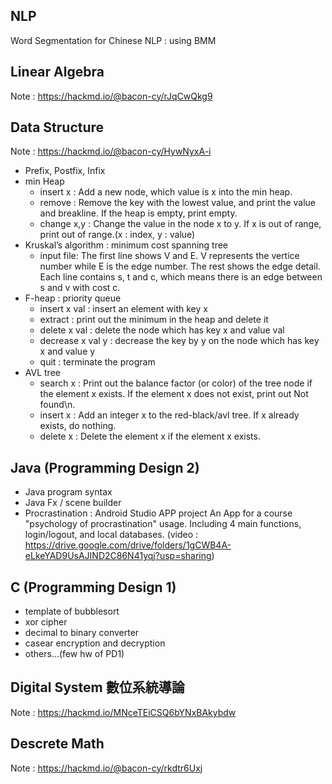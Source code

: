 ## NLP
Word Segmentation for Chinese NLP : using BMM

## Linear Algebra
Note : https://hackmd.io/@bacon-cy/rJqCwQkg9

## Data Structure
Note : https://hackmd.io/@bacon-cy/HywNyxA-i

- Prefix, Postfix, Infix
- min Heap
  - insert x : Add a new node, which value is x into the min heap.
  - remove : Remove the key with the lowest value, and print the value and breakline. If the heap is empty, print empty.
  - change x,y : Change the value in the node x to y. If x is out of range, print out of range.(x : index, y : value)
- Kruskal’s algorithm : minimum cost spanning tree
  - input file:  The first line shows V and E. V represents the vertice number while E is the edge number.
    The rest shows the edge detail. Each line contains s, t and c, which means there is an edge between s and v with cost c.
- F-heap : priority queue
  - insert x val : insert an element with key x
  - extract : print out the minimum in the heap and delete it
  - delete x val : delete the node which has key x and value val
  - decrease x val y : decrease the key by y on the node which has key x and value y
  - quit : terminate the program
- AVL tree
  - search x : Print out the balance factor (or color) of the tree node if the element x exists. If the element x does not exist, print out Not found\n.
  - insert x : Add an integer x to the red-black/avl tree. If x already exists, do nothing.
  - delete x : Delete the element x if the element x exists.
## Java (Programming Design 2)
- Java program syntax
- Java Fx / scene builder
- Procrastination : Android Studio APP project
  An App for a course "psychology of procrastination" usage. Including 4 main functions, login/logout, and local databases.
  (video : https://drive.google.com/drive/folders/1gCWB4A-eLkeYAD9UsAJIND2C86N41yqj?usp=sharing)
## C (Programming Design 1)
- template of bubblesort
- xor cipher
- decimal to binary converter
- casear encryption and decryption
- others...(few hw of PD1)

## Digital System 數位系統導論
Note : https://hackmd.io/MNceTEiCSQ6bYNxBAkybdw

## Descrete Math
Note : https://hackmd.io/@bacon-cy/rkdtr6Uxj
